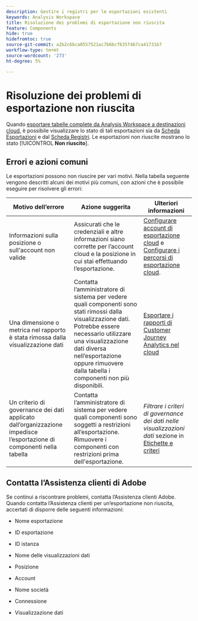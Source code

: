 ```yaml
---
description: Gestire i registri per le esportazioni esistenti
keywords: Analysis Workspace
title: Risoluzione dei problemi di esportazione non riuscita
feature: Components
hide: true
hidefromtoc: true
source-git-commit: a2b2c6bca0557521ac7b6bcf635f467ca41731b7
workflow-type: tm+mt
source-wordcount: '273'
ht-degree: 5%

---
```


# Risoluzione dei problemi di esportazione non riuscita

Quando [esportare tabelle complete da Analysis Workspace a destinazioni cloud](/help/analysis-workspace/export/export-cloud.md), è possibile visualizzare lo stato di tali esportazioni sia da [Scheda Esportazioni](/help/components/exports/manage-exports.md) e dal [Scheda Registri](/help/components/exports/manage-export-logs.md). Le esportazioni non riuscite mostrano lo stato [!UICONTROL **Non riuscito**].

## Errori e azioni comuni

Le esportazioni possono non riuscire per vari motivi. Nella tabella seguente vengono descritti alcuni dei motivi più comuni, con azioni che è possibile eseguire per risolvere gli errori:

| Motivo dell’errore | Azione suggerita | Ulteriori informazioni |
|---------|----------|---------|
| Informazioni sulla posizione o sull&#39;account non valide | Assicurati che le credenziali e altre informazioni siano corrette per l’account cloud e la posizione in cui stai effettuando l’esportazione. | [Configurare account di esportazione cloud](/help/components/exports/cloud-export-accounts.md) e [Configurare i percorsi di esportazione cloud](/help/components/exports/cloud-export-locations.md). |
| Una dimensione o metrica nel rapporto è stata rimossa dalla visualizzazione dati | Contatta l’amministratore di sistema per vedere quali componenti sono stati rimossi dalla visualizzazione dati. Potrebbe essere necessario utilizzare una visualizzazione dati diversa nell’esportazione oppure rimuovere dalla tabella i componenti non più disponibili. | [Esportare i rapporti di Customer Journey Analytics nel cloud](/help/analysis-workspace/export/export-cloud.md) |
| Un criterio di governance dei dati applicato dall’organizzazione impedisce l’esportazione di componenti nella tabella | Contatta l’amministratore di sistema per vedere quali componenti sono soggetti a restrizioni all’esportazione. Rimuovere i componenti con restrizioni prima dell&#39;esportazione. | *Filtrare i criteri di governance dei dati nelle visualizzazioni dati* sezione in [Etichette e criteri](/help/data-views/data-governance.md) |

## Contatta l’Assistenza clienti di Adobe

Se continui a riscontrare problemi, contatta l’Assistenza clienti Adobe. Quando contatta l’Assistenza clienti per un’esportazione non riuscita, accertati di disporre delle seguenti informazioni:

* Nome esportazione

* ID esportazione

* ID istanza

* Nome delle visualizzazioni dati

* Posizione

* Account

* Nome società

* Connessione

* Visualizzazione dati